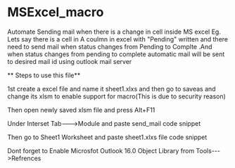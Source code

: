 # MSExcel_macro
Automate Sending mail when there is a change in cell inside MS excel Eg. Lets say there is a cell in A coulmn in excel with "Pending" written and there 
need to send mail when status changes from Pending to Complte .And when status changes from pending to complete automatic mail will be sent to desired mail id using
outlook mail server

**
Steps to use this file**

1st create a excel file and name it sheet1.xlxs and then go to saveas and change its xlsm to enable support for macro(This is due to security reason)

Then open newly saved xlsm file and press Alt+F11 

Under Interset Tab--->Module and paste send_mail code snippet

Then go to Sheet1 Worksheet and paste sheet1.xlxs file code snippet

Dont forget to Enable Microsfot Outlook 16.0 Object Library from Tools--->Refrences

